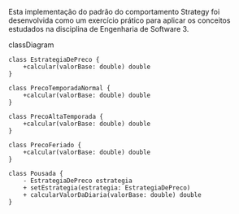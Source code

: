 Esta implementação do padrão do comportamento Strategy foi desenvolvida como um exercício prático para aplicar os conceitos estudados na disciplina de Engenharia de Software 3.


classDiagram

    class EstrategiaDePreco {
        +calcular(valorBase: double) double
    }

    class PrecoTemporadaNormal {
        +calcular(valorBase: double) double
    }

    class PrecoAltaTemporada {
        +calcular(valorBase: double) double
    }

    class PrecoFeriado {
        +calcular(valorBase: double) double
    }
    
    class Pousada {
        - EstrategiaDePreco estrategia
        + setEstrategia(estrategia: EstrategiaDePreco)
        + calcularValorDaDiaria(valorBase: double) double
    }
